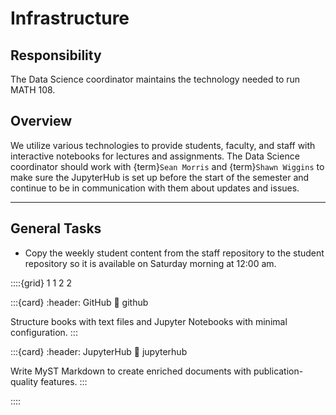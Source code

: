 # Infrastructure

## Responsibility
The Data Science coordinator maintains the technology needed to run MATH 108.

## Overview
We utilize various technologies to provide students, faculty, and staff with interactive notebooks for lectures and assignments. The Data Science coordinator should work with {term}`Sean Morris` and {term}`Shawn Wiggins` to make sure the JupyterHub is set up before the start of the semester and continue to be in communication with them about updates and issues.

---

## General Tasks
- Copy the weekly student content from the staff repository to the student repository so it is available on Saturday morning at 12:00 am.

::::{grid} 1 1 2 2

:::{card}
:header: GitHub 
:link: github

Structure books with text files and Jupyter Notebooks with minimal configuration.
:::

:::{card}
:header: JupyterHub
:link: jupyterhub

Write MyST Markdown to create enriched documents with publication-quality features.
:::


::::
